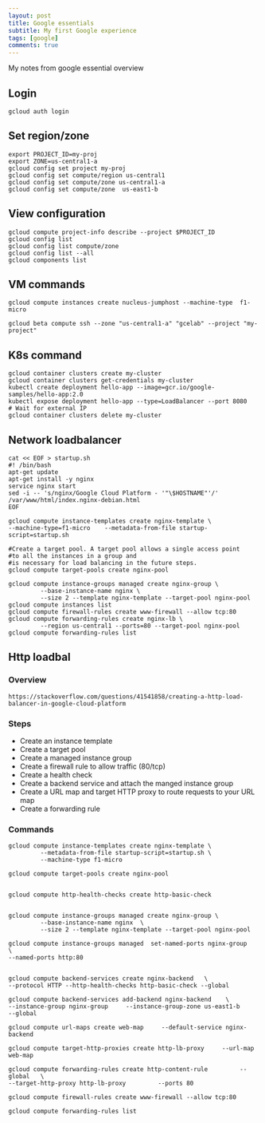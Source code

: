 ```yaml
---
layout: post
title: Google essentials 
subtitle: My first Google experience
tags: [google]
comments: true
---
```


My notes from google essential overview

## Login 
```
gcloud auth login
```

## Set region/zone
``` 
export PROJECT_ID=my-proj
export ZONE=us-central1-a
gcloud config set project my-proj
gcloud config set compute/region us-central1
gcloud config set compute/zone us-central1-a
gcloud config set compute/zone  us-east1-b

```

## View configuration
```
gcloud compute project-info describe --project $PROJECT_ID
gcloud config list 
gcloud config list compute/zone
gcloud config list --all
gcloud components list
```

## VM commands
```  
gcloud compute instances create nucleus-jumphost --machine-type  f1-micro 

gcloud beta compute ssh --zone "us-central1-a" "gcelab" --project "my-project"
```

## K8s command 
```
gcloud container clusters create my-cluster
gcloud container clusters get-credentials my-cluster 
kubectl create deployment hello-app --image=gcr.io/google-samples/hello-app:2.0
kubectl expose deployment hello-app --type=LoadBalancer --port 8080
# Wait for external IP
gcloud container clusters delete my-cluster

```

## Network loadbalancer
```
cat << EOF > startup.sh
#! /bin/bash
apt-get update
apt-get install -y nginx
service nginx start
sed -i -- 's/nginx/Google Cloud Platform - '"\$HOSTNAME"'/' /var/www/html/index.nginx-debian.html
EOF

gcloud compute instance-templates create nginx-template \
--machine-type=f1-micro    --metadata-from-file startup-script=startup.sh

#Create a target pool. A target pool allows a single access point 
#to all the instances in a group and 
#is necessary for load balancing in the future steps.
gcloud compute target-pools create nginx-pool

gcloud compute instance-groups managed create nginx-group \
         --base-instance-name nginx \
         --size 2 --template nginx-template --target-pool nginx-pool
gcloud compute instances list
gcloud compute firewall-rules create www-firewall --allow tcp:80
gcloud compute forwarding-rules create nginx-lb \
         --region us-central1 --ports=80 --target-pool nginx-pool
gcloud compute forwarding-rules list
```

## Http loadbal
### Overview
```
https://stackoverflow.com/questions/41541858/creating-a-http-load-balancer-in-google-cloud-platform
```


### Steps

* Create an instance template
* Create a target pool
* Create a managed instance group
* Create a firewall rule to allow traffic (80/tcp)
* Create a health check
* Create a backend service and attach the manged instance group
* Create a URL map and target HTTP proxy to route requests to your URL map
* Create a forwarding rule


### Commands 

```
gcloud compute instance-templates create nginx-template \
         --metadata-from-file startup-script=startup.sh \
         --machine-type f1-micro

gcloud compute target-pools create nginx-pool


gcloud compute http-health-checks create http-basic-check


gcloud compute instance-groups managed create nginx-group \
         --base-instance-name nginx  \
         --size 2 --template nginx-template --target-pool nginx-pool

gcloud compute instance-groups managed  set-named-ports nginx-group    \
--named-ports http:80


gcloud compute backend-services create nginx-backend   \
--protocol HTTP --http-health-checks http-basic-check --global

gcloud compute backend-services add-backend nginx-backend    \
--instance-group nginx-group     --instance-group-zone us-east1-b     --global

gcloud compute url-maps create web-map     --default-service nginx-backend

gcloud compute target-http-proxies create http-lb-proxy     --url-map web-map

gcloud compute forwarding-rules create http-content-rule         --global   \
--target-http-proxy http-lb-proxy         --ports 80

gcloud compute firewall-rules create www-firewall --allow tcp:80

gcloud compute forwarding-rules list
```


